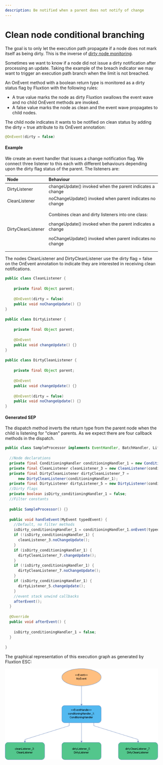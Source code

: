 ```yaml
---
description: Be notified when a parent does not notify of change
---
```


# Clean node conditional branching

The goal is to only let the execution path propagate if a node does not mark itself as being dirty. This is the inverse of [dirty node monitoring](dirty-node-monitoring.md).

Sometimes we want to know if a node did not issue a dirty notification after processing an update. Taking the example of the breach indicator we may want to trigger an execution path branch when the limit is not breached. 

An OnEvent method with a boolean return type is monitored as a dirty status flag by Fluxtion with the following rules:

* A true value marks the node as dirty Fluxtion swallows the event wave and no child OnEvent methods are invoked.
* A false value marks the node as clean and the event wave propagates to child nodes.

The child node indicates it wants to be notified on clean status by adding the dirty = true attribute to its OnEvent annotation: 

```java
@OnEvent(dirty = false)
```

#### Example

We create an event handler that issues a change notification flag. We connect three listener to this each with different behaviours depending upon the dirty flag status of the parent. The listeners are:

<table>
  <thead>
    <tr>
      <th style="text-align:left">Node</th>
      <th style="text-align:left">Behaviour</th>
    </tr>
  </thead>
  <tbody>
    <tr>
      <td style="text-align:left">DirtyListener</td>
      <td style="text-align:left">changeUpdate() invoked when the parent indicates a change</td>
    </tr>
    <tr>
      <td style="text-align:left">CleanListener</td>
      <td style="text-align:left">noChangeUpdate() invoked when parent indicates no change</td>
    </tr>
    <tr>
      <td style="text-align:left">DirtyCleanListener</td>
      <td style="text-align:left">
        <p>Combines clean and dirty listeners into one class:</p>
        <p>changeUpdate() invoked when the parent indicates a change</p>
        <p>noChangeUpdate() invoked when parent indicates no change</p>
      </td>
    </tr>
  </tbody>
</table>The nodes CleanListener and DirtyCleanListener use the dirty flag = false on the OnEvent annotation to indicate they are interested in receiving clean notifications.

```java
public class CleanListener {

    private final Object parent;
    
    @OnEvent(dirty = false)
    public void noChangeUpdate() {}
}

public class DirtyListener {
   
    private final Object parent;

    @OnEvent
    public void changeUpdate() {} 
}

public class DirtyCleanListener {
       
    private final Object parent;

    @OnEvent
    public void changeUpdate() {} 
    
    @OnEvent(dirty = false)
    public void noChangeUpdate() {}
}
```

#### Generated SEP

The dispatch method inverts the return type from the parent node when the child is listening for "clean" parents. As we expect there are four callback methods in the dispatch.

```java
public class SampleProcessor implements EventHandler, BatchHandler, Lifecycle {

  //Node declarations
  private final ConditioningHandler conditioningHandler_1 = new ConditioningHandler();
  private final CleanListener cleanListener_3 = new CleanListener(conditioningHandler_1);
  private final DirtyCleanListener dirtyCleanListener_7 =
      new DirtyCleanListener(conditioningHandler_1);
  private final DirtyListener dirtyListener_5 = new DirtyListener(conditioningHandler_1);
  //Dirty flags
  private boolean isDirty_conditioningHandler_1 = false;
  //Filter constants

  public SampleProcessor() {}

  public void handleEvent(MyEvent typedEvent) {
    //Default, no filter methods
    isDirty_conditioningHandler_1 = conditioningHandler_1.onEvent(typedEvent);
    if (!isDirty_conditioningHandler_1) {
      cleanListener_3.noChangeUpdate();
    }
    if (isDirty_conditioningHandler_1) {
      dirtyCleanListener_7.changeUpdate();
    }
    if (!isDirty_conditioningHandler_1) {
      dirtyCleanListener_7.noChangeUpdate();
    }
    if (isDirty_conditioningHandler_1) {
      dirtyListener_5.changeUpdate();
    }
    //event stack unwind callbacks
    afterEvent();
  }

  @Override
  public void afterEvent() {

    isDirty_conditioningHandler_1 = false;
  }

}
```

 The graphical representation of this execution graph as generated by Fluxtion ESC:

![Sample SEP for clean and dirty listeners](../../.gitbook/assets/sampleprocessor%20%288%29.png)

